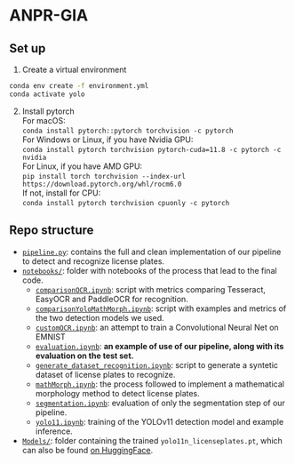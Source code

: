 # ANPR-GIA

## Set up
1. Create a virtual environment  
```bash
conda env create -f environment.yml
conda activate yolo
```
2. Install pytorch  
	For macOS:  
	`conda install pytorch::pytorch torchvision -c pytorch`  
	For Windows or Linux, if you have Nvidia GPU:  
	`conda install pytorch torchvision pytorch-cuda=11.8 -c pytorch -c nvidia`  
	For Linux, if you have AMD GPU:  
	`pip install torch torchvision --index-url https://download.pytorch.org/whl/rocm6.0`  
	If not, install for CPU:  
	`conda install pytorch torchvision cpuonly -c pytorch`  

## Repo structure
- [`pipeline.py`](pipeline.py): contains the full and clean implementation of our pipeline to detect and recognize license plates.  
- [`notebooks/`](notebooks/): folder with notebooks of the process that lead to the final code.
	- [`comparisonOCR.ipynb`](notebooks/comparisonOCR.ipynb): script with metrics comparing Tesseract, EasyOCR and PaddleOCR for recognition.
	- [`comparisonYoloMathMorph.ipynb`](notebooks/comparisonYoloMathMorph.ipynb): script with examples and metrics of the two detection models we used.
	- [`customOCR.ipynb`](notebooks/customOCR.ipynb): an attempt to train a Convolutional Neural Net on EMNIST
	- [`evaluation.ipynb`](notebooks/evaluation.ipynb): **an example of use of our pipeline, along with its evaluation on the test set.**
	- [`generate_dataset_recognition.ipynb`](notebooks/generate_dataset_recognition.ipynb): script to generate a syntetic dataset of license plates to recognize.
	- [`mathMorph.ipynb`](notebooks/mathMorph.ipynb): the process followed to implement a mathematical morphology method to detect license plates.
	- [`segmentation.ipynb`](notebooks/segmentation.ipynb): evaluation of only the segmentation step of our pipeline.
	- [`yolo11.ipynb`](notebooks/yolo11.ipynb): training of the YOLOv11 detection model and example inference.
- [`Models/`](Models/): folder containing the trained `yolo11n_licenseplates.pt`, which can also be found [on HuggingFace](https://huggingface.co/Pikurrot/yolo11n-licenseplates).
